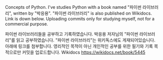 Concepts of Python. I've studies Python with a book named "파이썬 라이브러리", written by "박응용". "파이썬 라이브러리" is also published on Wikidocs. Link is down below. Uploading commits only for studying myself, not for a commercial purpose.

파이썬 라이브러리들을 공부하고 기록하였습니다. 박응용 저자님의 "파이썬 라이브러리"를 읽고 공부하였습니다. "파이썬 라이브러리"는 위키독스에도 게재되어있습니다. 아래에 링크를 첨부합니다. 영리적인 목적이 아닌 개인적인 공부를 위한 필기와 기록 목적으로만 커밋을 업로드합니다. Wikidocs https://wikidocs.net/book/5445 